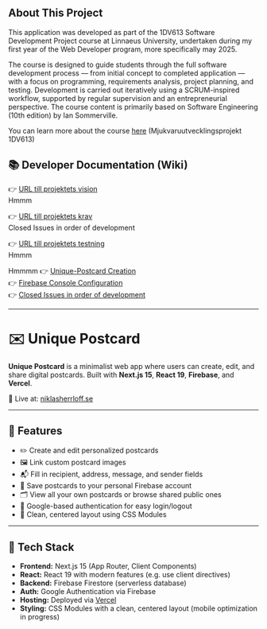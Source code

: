 ## About This Project

This application was developed as part of the 1DV613 Software Development Project course at Linnaeus University, undertaken during my first year of the Web Developer program, more specifically may 2025.

The course is designed to guide students through the full software development process — from initial concept to completed application — with a focus on programming, requirements analysis, project planning, and testing. Development is carried out iteratively using a SCRUM-inspired workflow, supported by regular supervision and an entrepreneurial perspective. The course content is primarily based on Software Engineering (10th edition) by Ian Sommerville.

You can learn more about the course [here](https://coursepress.lnu.se/kurser/mjukvaruutvecklingsprojekt/) (Mjukvaruutvecklingsprojekt 1DV613)

## 📚 Developer Documentation (Wiki)

👉 [URL till projektets vision](https://github.com/niklasgolf/unique-postcard/wiki/Projektvision)  
Hmmm

👉 [URL till projektets krav](https://github.com/niklasgolf/unique-postcard/issues?q=is%3Aissue%20state%3Aclosed)  
Closed Issues in order of development

👉 [URL till projektets testning](https://github.com/niklasgolf/unique-postcard/wiki/Projektvision)  
Hmmm

Hmmmm
👉 [Unique-Postcard Creation](https://github.com/niklasgolf/unique-postcard/wiki/Unique%E2%80%90Postcard-Creation)  
👉 [Firebase Console Configuration](https://github.com/niklasgolf/unique-postcard/wiki/Firebase-Console-Configuration)  
👉 [Closed Issues in order of development](https://github.com/niklasgolf/unique-postcard/issues?q=is%3Aissue%20state%3Aclosed)

---

# ✉️ Unique Postcard

**Unique Postcard** is a minimalist web app where users can create, edit, and share digital postcards. Built with **Next.js 15**, **React 19**, **Firebase**, and **Vercel**.

📍 Live at: [niklasherrloff.se](https://niklasherrloff.se)

---

## 🌟 Features

- ✏️ Create and edit personalized postcards
- 🖼️ Link custom postcard images
- 📬 Fill in recipient, address, message, and sender fields
- 💾 Save postcards to your personal Firebase account
- 🗂️ View all your own postcards or browse shared public ones
- 🔐 Google-based authentication for easy login/logout
- 🎯 Clean, centered layout using CSS Modules

---

## 🧱 Tech Stack

- **Frontend:** Next.js 15 (App Router, Client Components)
- **React:** React 19 with modern features (e.g. use client directives)
- **Backend:** Firebase Firestore (serverless database)
- **Auth:** Google Authentication via Firebase
- **Hosting:** Deployed via [Vercel](https://vercel.com)
- **Styling:** CSS Modules with a clean, centered layout (mobile optimization in progress)
